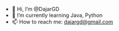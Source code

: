 - 👋 Hi, I’m @DajarGD
- 🌱 I’m currently learning Java, Python
- 📫 How to reach me: dajargd@gmail.com
